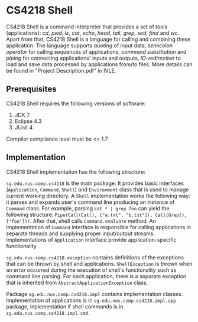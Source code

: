 # CS4218 Shell #

CS4218 Shell is a command interpreter that provides a set of tools (applications): *cd*, *pwd*, *ls*, *cat*, *echo*, *head*, *tail*, *grep*, *sed*, *find* and *wc*. Apart from that, CS4218 Shell is a language for calling and combining these application. The language supports *quoting* of input data, *semicolon operator* for calling sequences of applications, *command substitution* and *piping* for connecting applications' inputs and outputs, *IO-redirection* to load and save data processed by applications from/to files. More details can be found in "Project Description.pdf" in IVLE.

## Prerequisites ##

CS4218 Shell requires the following versions of software:

1. JDK 7
2. Eclipse 4.3
3. JUnit 4

Compiler compliance level must be <= 1.7

## Implementation ##

CS4218 Shell implementation has the following structure:

`sg.edu.nus.comp.cs4218` is the main package. It provides basic interfaces (`Application`, `Command`, `Shell`) and `Environment` class that is used to manage current working directory. A `Shell` implementation works the following way: it parses and expands user's command line producing an instance of `Command` class. For example, parsing `cat * | grep foo` can yield the following structure: `Pipe(Call(Cat(), ["a.txt", "b.txt"]), Call(Grep(), ["foo"]))`. After that, shell calls `Command.evaluate` method. An implementation of `Command` interface is responsible for calling applications in separate threads and supplying proper input/output streams. Implementations of `Application` interface provide application-specific functionality.

`sg.edu.nus.comp.cs4218.exception` contains definitions of the exceptions that can be thrown by shell and applications. `ShellException` is thrown when an error occurred during the execution of shell's functionality such as command line parsing. For each application, there is a separate exception that is inherited from `AbstractApplicationException` class.

Package `sg.edu.nus.comp.cs4218.impl` contains implementation classes. Implementation of applications is in `sg.edu.nus.comp.cs4218.impl.app` package, inplementation if shell commands is in `sg.edu.nus.comp.cs4218.impl.cmd`.
